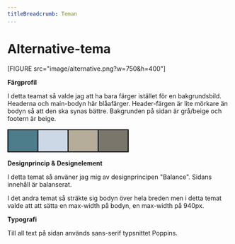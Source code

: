 ```yaml
---
titleBreadcrumb: Teman
...
```

Alternative-tema
===============================
[FIGURE src="image/alternative.png?w=750&h=400"]

**Färgprofil**

I detta teamat så valde jag att ha bara färger istället för en bakgrundsbild. Headerna och main-bodyn här blåafärger. Header-färgen är lite mörkare än bodyn så att den ska synas bättre. Bakgrunden på sidan är grå/beige och footern är beige.

<table>
    <tbody><tr>
        <td style="background-color: #4d7c8a; height: 50px; width: 50px; border: 2px solid black;" title="#4d7c8a"></td>
        <td style="background-color: #ccd8e5; height: 50px; width: 50px; border: 2px solid black;" title="#ccd8e5"></td>
        <td style="background-color: #b5ad99; height: 50px; width: 50px; border: 2px solid black;" title="#b5ad99"></td>
        <td style="background-color: #7a766c; height: 50px; width: 50px; border: 2px solid black;" title="#7a766c"></td>
    </tr>
</tbody></table>

**Designprincip & Designelement**

I detta temat så använer jag mig av designprincipen "Balance". Sidans innehåll är balanserat.

I det andra temat så sträkte sig bodyn över hela breden men i detta temat valde att att sätta en max-width på bodyn, en max-width på 940px.

**Typografi**

Till all text på sidan används sans-serif typsnittet Poppins.
